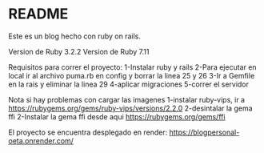 # README

Este es un blog hecho con ruby on rails.

Version de Ruby 3.2.2
Version de Ruby 7.11

Requisitos para correr el proyecto:
1-Instalar ruby y rails
2-Para ejecutar en local ir al archivo puma.rb en config y borrar la linea 25 y 26
3-Ir a Gemfile en la rais  y eliminar la linea 29
4-aplicar migraciones
5-correr el servidor

Nota
si hay problemas con cargar las imagenes 
1-instalar ruby-vips, ir a https://rubygems.org/gems/ruby-vips/versions/2.2.0
2-desintalar la gema ffi
2-Instalar la gema ffi desde aqui https://rubygems.org/gems/ffi


El proyecto se encuentra desplegado en render:  https://blogpersonal-oeta.onrender.com/




